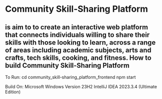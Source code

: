 # Community Skill-Sharing Platform 
is aim to to create an interactive web platform that connects individuals willing to share their skills with those looking to learn, across a range of areas including academic subjects, arts and crafts, tech skills, cooking, and fitness.
<a name="readme-top"></a>
How to build Community Skill-Sharing Platform
---------------------
To Run: 
cd community_skill-sharing_platform_frontend
npm start

Build On:
Microsoft Windows Version 23H2
IntelliJ IDEA 2023.3.4 (Ultimate Edition)
